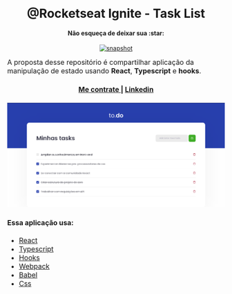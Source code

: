 <h1 align="center">
  <br>
  @Rocketseat Ignite - Task List
</h1>
<h4 align="center">Não esqueça de deixar sua :star: </h4>
<p align="center"><a align="center" target="_blank" href="https://vcloudinfo.us12.list-manage.com/subscribe?u=45cab4343ffdbeb9667c28a26&id=e01847e94f"><img src="https://feeds.feedburner.com/RecentCommitsToBearStoneHA.1.gif" alt="snapshot" style="border:0"></a></p>

<p><font size="3">
A proposta desse repositório é compartilhar aplicação da manipulação de estado usando <strong>React</strong>, <strong>Typescript</strong> e <strong>hooks</strong>.</p>
<div align="center"><a name="menu"></a>
  <h4>
    <a href="https://reisebertini.netlify.app/">
      Me contrate
    </a>
    <span> | </span>
    <a href="https://www.linkedin.com/in/kalinka-dur%C3%A7o-dos-reis-b07484205/">
      Linkedin
    </a>
  </h4>
</div>

![Screenshot](https://github.com/kali-r3i5/ignite-tasks/blob/main/snapshot.png)

#### <a name="software"></a>Essa aplicação usa:
* [React](https://pt-br.reactjs.org/)  
* [Typescript](https://www.typescriptlang.org/) 
* [Hooks](https://pt-br.reactjs.org/docs/hooks-intro.html)  
* [Webpack](https://webpack.js.org/) 
* [Babel](https://babeljs.io/) 
* [Css](https://developer.mozilla.org/pt-BR/docs/Web/CSS) 
